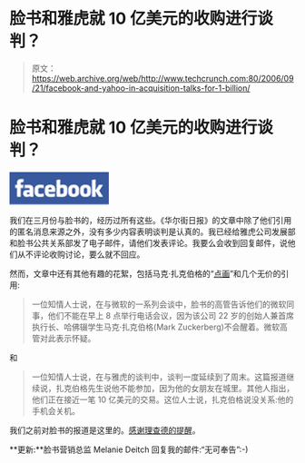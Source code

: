 # 脸书和雅虎就 10 亿美元的收购进行谈判？

> 原文：<https://web.archive.org/web/http://www.techcrunch.com:80/2006/09/21/facebook-and-yahoo-in-acquisition-talks-for-1-billion/>

# 脸书和雅虎就 10 亿美元的收购进行谈判？

[![](img/2d576ff90d22c82236fc73a91980617b.png)](https://web.archive.org/web/20230404060601/http://www.facebook.com/)

我们在三月份与脸书的，经历过所有这些。《华尔街日报》的文章中除了他们引用的匿名消息来源之外，没有多少内容表明谈判是认真的。我已经给雅虎公司发展部和脸书公共关系部发了电子邮件，请他们发表评论。我要么会收到回复邮件，说他们从不评论收购讨论，要么就不回应。

然而，文章中还有其他有趣的花絮，包括马克·扎克伯格的“[点画](https://web.archive.org/web/20230404060601/http://flickr.com/photos/michaelarrington/248972560/)”和几个无价的引用:

> 一位知情人士说，在与微软的一系列会谈中，脸书的高管告诉他们的微软同事，他们不能在早上 8 点举行电话会议，因为该公司 22 岁的创始人兼首席执行长、哈佛辍学生马克·扎克伯格(Mark Zuckerberg)不会醒着。微软高管对此表示怀疑。

和

> 一位知情人士说，在与雅虎的谈判中，谈判一度延续到了周末。这篇报道继续说，扎克伯格先生说他不能参加，因为他的女朋友在城里。其他人指出，他们正在接近一笔 10 亿美元的交易。这位人士说，扎克伯格说没关系:他的手机会关机。

我们之前对脸书的报道是这里的。[感谢理查德的提醒](https://web.archive.org/web/20230404060601/http://www.readwriteweb.com/archives/facebook_yahoo_1billion_deal.php)。

**更新:**脸书营销总监 Melanie Deitch 回复我的邮件:“无可奉告”:-)